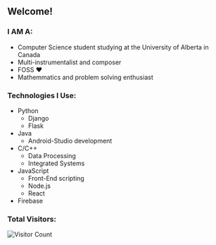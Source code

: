 ## Welcome!
### I AM A:
* Computer Science student studying at the University of Alberta in Canada
* Multi-instrumentalist and composer
* FOSS ♥️
* Mathemmatics and problem solving enthusiast


### Technologies I Use:
* Python
    * Django
    * Flask
* Java
    * Android-Studio development
* C/C++
    * Data Processing
    * Integrated Systems
* JavaScript
    * Front-End scripting
    * Node.js
    * React
* Firebase

### Total Visitors: 
![Visitor Count](https://profile-counter.glitch.me/{op23n1}/count.svg)

